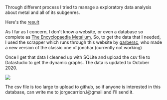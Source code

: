 Through different process I tried to manage a exploratory data analysis about metal and all of its subgenres.

Here's the [result](https://datastudio.google.com/s/mStoZ_KrrJc)

As I far as I concern, I don't know a website, or even a database so complete as [The Encyclopaedia Metallum.](metal-archives.com) 
So, to get the data that I needed, I used the scrapper which runs through this website by [garbersc](https://github.com/garbersc/Metal-History-Data-Analysis), who made a new version of the classic one of jonchar (currently not working)

Once I get that data I cleaned up with SQLite and upload the csv file to Datastudio to get the dynamic graphs. The data is updated to October 2020.

![](https://user-images.githubusercontent.com/44582985/95865275-c782de80-0d66-11eb-8785-08f690ed216c.png)

The csv file is too large to upload to github, so if anyone is interested in this database, can write me to jorgecarrion.l@gmail and I'll send it.






